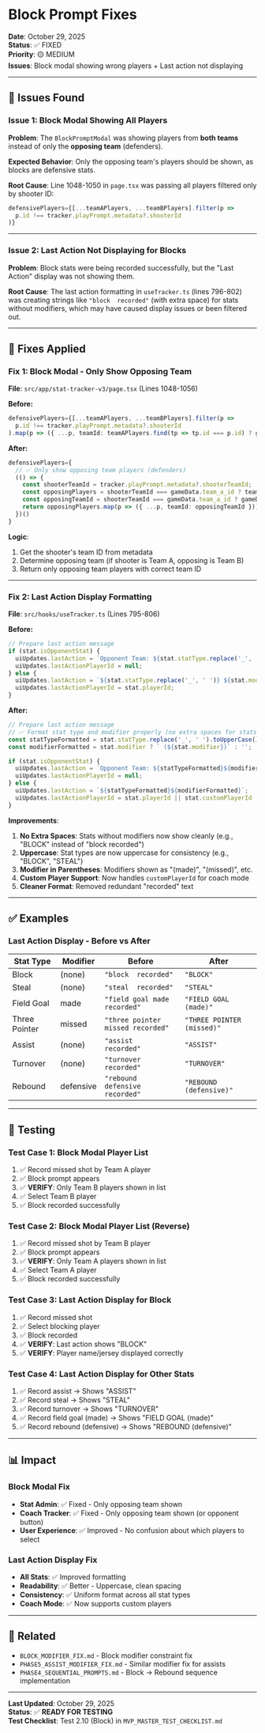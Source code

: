 # Block Prompt Fixes

**Date**: October 29, 2025  
**Status**: ✅ FIXED  
**Priority**: 🟡 MEDIUM  
**Issues**: Block modal showing wrong players + Last action not displaying

---

## 🐛 Issues Found

### Issue 1: Block Modal Showing All Players
**Problem**: The `BlockPromptModal` was showing players from **both teams** instead of only the **opposing team** (defenders).

**Expected Behavior**: Only the opposing team's players should be shown, as blocks are defensive stats.

**Root Cause**: Line 1048-1050 in `page.tsx` was passing all players filtered only by shooter ID:
```typescript
defensivePlayers={[...teamAPlayers, ...teamBPlayers].filter(p => 
  p.id !== tracker.playPrompt.metadata?.shooterId
)}
```

---

### Issue 2: Last Action Not Displaying for Blocks
**Problem**: Block stats were being recorded successfully, but the "Last Action" display was not showing them.

**Root Cause**: The last action formatting in `useTracker.ts` (lines 796-802) was creating strings like `"block  recorded"` (with extra space) for stats without modifiers, which may have caused display issues or been filtered out.

---

## 🔧 Fixes Applied

### Fix 1: Block Modal - Only Show Opposing Team

**File**: `src/app/stat-tracker-v3/page.tsx` (Lines 1048-1056)

**Before:**
```typescript
defensivePlayers={[...teamAPlayers, ...teamBPlayers].filter(p => 
  p.id !== tracker.playPrompt.metadata?.shooterId
).map(p => ({ ...p, teamId: teamAPlayers.find(tp => tp.id === p.id) ? gameData.team_a_id : gameData.team_b_id }))}
```

**After:**
```typescript
defensivePlayers={
  // ✅ Only show opposing team players (defenders)
  (() => {
    const shooterTeamId = tracker.playPrompt.metadata?.shooterTeamId;
    const opposingPlayers = shooterTeamId === gameData.team_a_id ? teamBPlayers : teamAPlayers;
    const opposingTeamId = shooterTeamId === gameData.team_a_id ? gameData.team_b_id : gameData.team_a_id;
    return opposingPlayers.map(p => ({ ...p, teamId: opposingTeamId }));
  })()
}
```

**Logic**:
1. Get the shooter's team ID from metadata
2. Determine opposing team (if shooter is Team A, opposing is Team B)
3. Return only opposing team players with correct team ID

---

### Fix 2: Last Action Display Formatting

**File**: `src/hooks/useTracker.ts` (Lines 795-806)

**Before:**
```typescript
// Prepare last action message
if (stat.isOpponentStat) {
  uiUpdates.lastAction = `Opponent Team: ${stat.statType.replace('_', ' ')} ${stat.modifier || ''} recorded`;
  uiUpdates.lastActionPlayerId = null;
} else {
  uiUpdates.lastAction = `${stat.statType.replace('_', ' ')} ${stat.modifier || ''} recorded`;
  uiUpdates.lastActionPlayerId = stat.playerId;
}
```

**After:**
```typescript
// Prepare last action message
// ✅ Format stat type and modifier properly (no extra spaces for stats without modifiers)
const statTypeFormatted = stat.statType.replace('_', ' ').toUpperCase();
const modifierFormatted = stat.modifier ? ` (${stat.modifier})` : '';

if (stat.isOpponentStat) {
  uiUpdates.lastAction = `Opponent Team: ${statTypeFormatted}${modifierFormatted}`;
  uiUpdates.lastActionPlayerId = null;
} else {
  uiUpdates.lastAction = `${statTypeFormatted}${modifierFormatted}`;
  uiUpdates.lastActionPlayerId = stat.playerId || stat.customPlayerId || null;
}
```

**Improvements**:
1. **No Extra Spaces**: Stats without modifiers now show cleanly (e.g., "BLOCK" instead of "block  recorded")
2. **Uppercase**: Stat types are now uppercase for consistency (e.g., "BLOCK", "STEAL")
3. **Modifier in Parentheses**: Modifiers shown as "(made)", "(missed)", etc.
4. **Custom Player Support**: Now handles `customPlayerId` for coach mode
5. **Cleaner Format**: Removed redundant "recorded" text

---

## ✅ Examples

### Last Action Display - Before vs After

| Stat Type | Modifier | Before | After |
|-----------|----------|--------|-------|
| Block | (none) | `"block  recorded"` | `"BLOCK"` |
| Steal | (none) | `"steal  recorded"` | `"STEAL"` |
| Field Goal | made | `"field goal made recorded"` | `"FIELD GOAL (made)"` |
| Three Pointer | missed | `"three pointer missed recorded"` | `"THREE POINTER (missed)"` |
| Assist | (none) | `"assist  recorded"` | `"ASSIST"` |
| Turnover | (none) | `"turnover  recorded"` | `"TURNOVER"` |
| Rebound | defensive | `"rebound defensive recorded"` | `"REBOUND (defensive)"` |

---

## 🧪 Testing

### Test Case 1: Block Modal Player List
1. ✅ Record missed shot by Team A player
2. ✅ Block prompt appears
3. ✅ **VERIFY**: Only Team B players shown in list
4. ✅ Select Team B player
5. ✅ Block recorded successfully

### Test Case 2: Block Modal Player List (Reverse)
1. ✅ Record missed shot by Team B player
2. ✅ Block prompt appears
3. ✅ **VERIFY**: Only Team A players shown in list
4. ✅ Select Team A player
5. ✅ Block recorded successfully

### Test Case 3: Last Action Display for Block
1. ✅ Record missed shot
2. ✅ Select blocking player
3. ✅ Block recorded
4. ✅ **VERIFY**: Last action shows "BLOCK"
5. ✅ **VERIFY**: Player name/jersey displayed correctly

### Test Case 4: Last Action Display for Other Stats
1. ✅ Record assist → Shows "ASSIST"
2. ✅ Record steal → Shows "STEAL"
3. ✅ Record turnover → Shows "TURNOVER"
4. ✅ Record field goal (made) → Shows "FIELD GOAL (made)"
5. ✅ Record rebound (defensive) → Shows "REBOUND (defensive)"

---

## 📊 Impact

### Block Modal Fix
- **Stat Admin**: ✅ Fixed - Only opposing team shown
- **Coach Tracker**: ✅ Fixed - Only opposing team shown (or opponent button)
- **User Experience**: ✅ Improved - No confusion about which players to select

### Last Action Display Fix
- **All Stats**: ✅ Improved formatting
- **Readability**: ✅ Better - Uppercase, clean spacing
- **Consistency**: ✅ Uniform format across all stat types
- **Coach Mode**: ✅ Now supports custom players

---

## 🔗 Related

- `BLOCK_MODIFIER_FIX.md` - Block modifier constraint fix
- `PHASE5_ASSIST_MODIFIER_FIX.md` - Similar modifier fix for assists
- `PHASE4_SEQUENTIAL_PROMPTS.md` - Block → Rebound sequence implementation

---

**Last Updated**: October 29, 2025  
**Status**: ✅ **READY FOR TESTING**  
**Test Checklist**: Test 2.10 (Block) in `MVP_MASTER_TEST_CHECKLIST.md`

